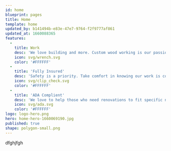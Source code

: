 ```yaml
---
id: home
blueprint: pages
title: Home
template: home
updated_by: b141494b-e83e-47e7-9764-f2f9777af861
updated_at: 1660088365
features:
  -
    title: Work
    desc: 'We love building and more. Custom wood working is our passion.'
    icon: svg/wrench.svg
    color: '#FFFFFF'
  -
    title: 'Fully Insured'
    desc: 'Safety is a priority. Take comfort in knowing our work is covered.'
    icon: svg/clip_check.svg
    color: '#FFFFFF'
  -
    title: 'ADA Complient'
    desc: 'We love to help those who need renovations to fit specific needs.'
    icon: svg/ada.svg
    color: '#FFFFFF'
logo: logo-hero.png
hero: home-hero-1660069190.jpg
published: true
shape: polygon-small.png
---
```

dfghjfgh